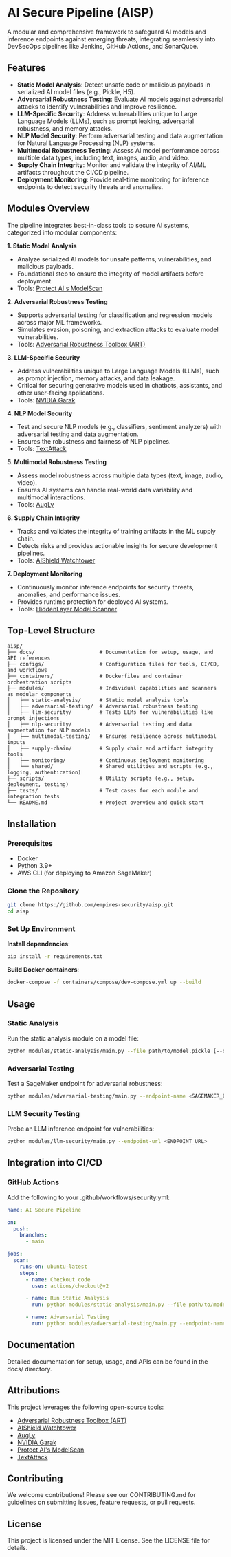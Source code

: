 # AI Secure Pipeline (AISP)

A modular and comprehensive framework to safeguard AI models and inference endpoints against emerging threats, integrating seamlessly into DevSecOps pipelines like Jenkins, GitHub Actions, and SonarQube. 

## Features
- **Static Model Analysis**: Detect unsafe code or malicious payloads in serialized AI model files (e.g., Pickle, H5).
- **Adversarial Robustness Testing**: Evaluate AI models against adversarial attacks to identify vulnerabilities and improve resilience.
- **LLM-Specific Security**: Address vulnerabilities unique to Large Language Models (LLMs), such as prompt leaking, adversarial robustness, and memory attacks.
- **NLP Model Security**: Perform adversarial testing and data augmentation for Natural Language Processing (NLP) systems.
- **Multimodal Robustness Testing**: Assess AI model performance across multiple data types, including text, images, audio, and video.
- **Supply Chain Integrity**: Monitor and validate the integrity of AI/ML artifacts throughout the CI/CD pipeline.
- **Deployment Monitoring**: Provide real-time monitoring for inference endpoints to detect security threats and anomalies.

## Modules Overview

The pipeline integrates best-in-class tools to secure AI systems, categorized into modular components:

**1. Static Model Analysis**
  - Analyze serialized AI models for unsafe patterns, vulnerabilities, and malicious payloads.
  - Foundational step to ensure the integrity of model artifacts before deployment.
  - Tools: [Protect AI's ModelScan](https://github.com/protectai/modelscan)

**2. Adversarial Robustness Testing**
  - Supports adversarial testing for classification and regression models across major ML frameworks.
  - Simulates evasion, poisoning, and extraction attacks to evaluate model vulnerabilities.
  - Tools: [Adversarial Robustness Toolbox (ART)](https://github.com/Trusted-AI/adversarial-robustness-toolbox)

**3. LLM-Specific Security**
  - Address vulnerabilities unique to Large Language Models (LLMs), such as prompt injection, memory attacks, and data leakage.
  - Critical for securing generative models used in chatbots, assistants, and other user-facing applications.
  - Tools: [NVIDIA Garak](https://github.com/NVIDIA/garak)

**4. NLP Model Security**
  - Test and secure NLP models (e.g., classifiers, sentiment analyzers) with adversarial testing and data augmentation.
  - Ensures the robustness and fairness of NLP pipelines.
  - Tools: [TextAttack](https://github.com/QData/TextAttack)

**5. Multimodal Robustness Testing**
  - Assess model robustness across multiple data types (text, image, audio, video).
  - Ensures AI systems can handle real-world data variability and multimodal interactions.
  - Tools: [AugLy](https://github.com/facebookresearch/AugLy)

**6. Supply Chain Integrity**
  - Tracks and validates the integrity of training artifacts in the ML supply chain.
  - Detects risks and provides actionable insights for secure development pipelines.
  - Tools: [AIShield Watchtower](https://github.com/bosch-aisecurity-aishield/watchtower)

**7. Deployment Monitoring**
  - Continuously monitor inference endpoints for security threats, anomalies, and performance issues.
  - Provides runtime protection for deployed AI systems.
  - Tools: [HiddenLayer Model Scanner](https://hiddenlayer.com/model-scanner/)

## Top-Level Structure
```plaintext
aisp/
├── docs/                     # Documentation for setup, usage, and API references
├── configs/                  # Configuration files for tools, CI/CD, and workflows
├── containers/               # Dockerfiles and container orchestration scripts
├── modules/                  # Individual capabilities and scanners as modular components
│   ├── static-analysis/      # Static model analysis tools
│   ├── adversarial-testing/  # Adversarial robustness testing
│   ├── llm-security/         # Tests LLMs for vulnerabilities like prompt injections
│   ├── nlp-security/         # Adversarial testing and data augmentation for NLP models
│   ├── multimodal-testing/   # Ensures resilience across multimodal inputs
│   ├── supply-chain/         # Supply chain and artifact integrity tools
│   ├── monitoring/           # Continuous deployment monitoring
│   └── shared/               # Shared utilities and scripts (e.g., logging, authentication)
├── scripts/                  # Utility scripts (e.g., setup, deployment, testing)
├── tests/                    # Test cases for each module and integration tests
└── README.md                 # Project overview and quick start
```

## Installation

### Prerequisites
- Docker
- Python 3.9+
- AWS CLI (for deploying to Amazon SageMaker)

### Clone the Repository
```bash
git clone https://github.com/empires-security/aisp.git
cd aisp
```

### Set Up Environment
**Install dependencies**:
```bash
pip install -r requirements.txt
```

**Build Docker containers**:
```bash
docker-compose -f containers/compose/dev-compose.yml up --build
```

## Usage

### Static Analysis
Run the static analysis module on a model file:
```bash
python modules/static-analysis/main.py --file path/to/model.pickle [--output json|text]
```

### Adversarial Testing
Test a SageMaker endpoint for adversarial robustness:
```bash
python modules/adversarial-testing/main.py --endpoint-name <SAGEMAKER_ENDPOINT_NAME>
```

### LLM Security Testing
Probe an LLM inference endpoint for vulnerabilities:
```bash
python modules/llm-security/main.py --endpoint-url <ENDPOINT_URL>
```

## Integration into CI/CD

### GitHub Actions

Add the following to your .github/workflows/security.yml:
```yaml
name: AI Secure Pipeline

on:
  push:
    branches:
      - main

jobs:
  scan:
    runs-on: ubuntu-latest
    steps:
      - name: Checkout code
        uses: actions/checkout@v2

      - name: Run Static Analysis
        run: python modules/static-analysis/main.py --file path/to/model.pickle

      - name: Adversarial Testing
        run: python modules/adversarial-testing/main.py --endpoint-name <SAGEMAKER_ENDPOINT_NAME>
```

## Documentation
Detailed documentation for setup, usage, and APIs can be found in the docs/ directory.

## Attributions

This project leverages the following open-source tools:
- [Adversarial Robustness Toolbox (ART)](https://github.com/Trusted-AI/adversarial-robustness-toolbox)
- [AIShield Watchtower](https://github.com/bosch-aisecurity-aishield/watchtower)
- [AugLy](https://github.com/facebookresearch/AugLy)
- [NVIDIA Garak](https://github.com/NVIDIA/garak)
- [Protect AI's ModelScan](https://github.com/protectai/modelscan)
- [TextAttack](https://github.com/QData/TextAttack)

## Contributing
We welcome contributions! Please see our CONTRIBUTING.md for guidelines on submitting issues, feature requests, or pull requests.

## License
This project is licensed under the MIT License. See the LICENSE file for details.